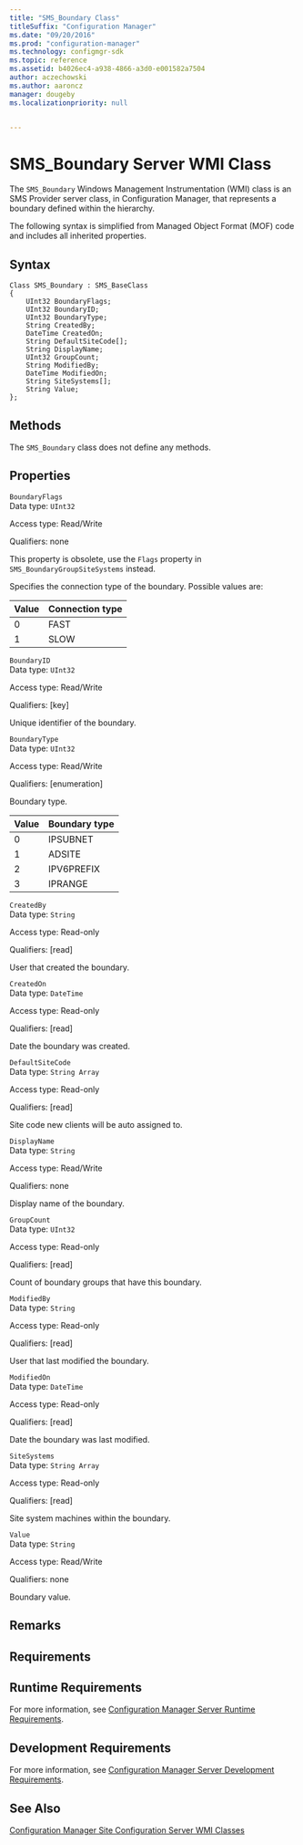 ```yaml
---
title: "SMS_Boundary Class"
titleSuffix: "Configuration Manager"
ms.date: "09/20/2016"
ms.prod: "configuration-manager"
ms.technology: configmgr-sdk
ms.topic: reference
ms.assetid: b4026ec4-a938-4866-a3d0-e001582a7504
author: aczechowski
ms.author: aaroncz
manager: dougeby
ms.localizationpriority: null


---
```

# SMS_Boundary Server WMI Class
The `SMS_Boundary` Windows Management Instrumentation (WMI) class is an SMS Provider server class, in Configuration Manager, that represents a boundary defined within the hierarchy.  

 The following syntax is simplified from Managed Object Format (MOF) code and includes all inherited properties.  

## Syntax  

```  
Class SMS_Boundary : SMS_BaseClass  
{  
    UInt32 BoundaryFlags;  
    UInt32 BoundaryID;  
    UInt32 BoundaryType;  
    String CreatedBy;  
    DateTime CreatedOn;  
    String DefaultSiteCode[];  
    String DisplayName;  
    UInt32 GroupCount;  
    String ModifiedBy;  
    DateTime ModifiedOn;  
    String SiteSystems[];  
    String Value;  
};  
```  

## Methods  
 The `SMS_Boundary` class does not define any methods.  

## Properties  
 `BoundaryFlags`  
 Data type: `UInt32`  

 Access type: Read/Write  

 Qualifiers: none  

 This property is obsolete, use the `Flags` property in `SMS_BoundaryGroupSiteSystems` instead.  

 Specifies the connection type of the boundary. Possible values are:  

|Value|Connection type|  
|-|-|  
|0|FAST|  
|1|SLOW|  

 `BoundaryID`  
 Data type: `UInt32`  

 Access type: Read/Write  

 Qualifiers: [key]  

 Unique identifier of the boundary.  

 `BoundaryType`  
 Data type: `UInt32`  

 Access type: Read/Write  

 Qualifiers: [enumeration]  

 Boundary type.  

|Value|Boundary type|  
|-|-|  
|0|IPSUBNET|  
|1|ADSITE|  
|2|IPV6PREFIX|  
|3|IPRANGE|  

 `CreatedBy`  
 Data type: `String`  

 Access type: Read-only  

 Qualifiers: [read]  

 User that created the boundary.  

 `CreatedOn`  
 Data type: `DateTime`  

 Access type: Read-only  

 Qualifiers: [read]  

 Date the boundary was created.  

 `DefaultSiteCode`  
 Data type: `String Array`  

 Access type: Read-only  

 Qualifiers: [read]  

 Site code new clients will be auto assigned to.  

 `DisplayName`  
 Data type: `String`  

 Access type: Read/Write  

 Qualifiers: none  

 Display name of the boundary.  

 `GroupCount`  
 Data type: `UInt32`  

 Access type: Read-only  

 Qualifiers: [read]  

 Count of boundary groups that have this boundary.  

 `ModifiedBy`  
 Data type: `String`  

 Access type: Read-only  

 Qualifiers: [read]  

 User that last modified the boundary.  

 `ModifiedOn`  
 Data type: `DateTime`  

 Access type: Read-only  

 Qualifiers: [read]  

 Date the boundary was last modified.  

 `SiteSystems`  
 Data type: `String Array`  

 Access type: Read-only  

 Qualifiers: [read]  

 Site system machines within the boundary.  

 `Value`  
 Data type: `String`  

 Access type: Read/Write  

 Qualifiers: none  

 Boundary value.  

## Remarks  

## Requirements  

## Runtime Requirements  
 For more information, see [Configuration Manager Server Runtime Requirements](../../../../../develop/core/reqs/server-runtime-requirements.md).  

## Development Requirements  
 For more information, see [Configuration Manager Server Development Requirements](../../../../../develop/core/reqs/server-development-requirements.md).  

## See Also  
 [Configuration Manager Site Configuration Server WMI Classes](../../../../../develop/reference/core/servers/configure/site-configuration-server-wmi-classes.md)
